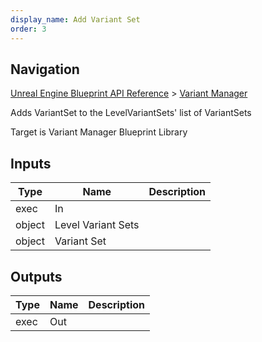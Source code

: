 ```yaml
---
display_name: Add Variant Set
order: 3
---
```

## Navigation

[Unreal Engine Blueprint API Reference](https://dev.epicgames.com/documentation/en-us/unreal-engine/BlueprintAPI) > [Variant Manager](https://dev.epicgames.com/documentation/en-us/unreal-engine/BlueprintAPI/VariantManager)

Adds VariantSet to the LevelVariantSets' list of VariantSets

Target is Variant Manager Blueprint Library

## Inputs

| Type | Name | Description |
| --- | --- | --- |
| exec | In |  |
| object | Level Variant Sets |  |
| object | Variant Set |  |

## Outputs

| Type | Name | Description |
| --- | --- | --- |
| exec | Out |  |
